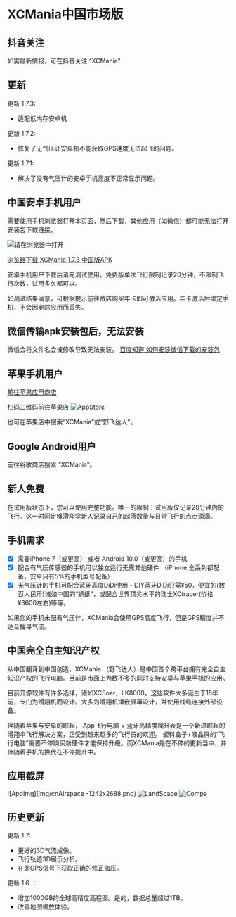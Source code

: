 # XCMania中国市场版

## 抖音关注

如需最新情报，可在抖音关注 “XCMania”

## 更新

更新 1.7.3:

- 适配低内存安卓机 

更新 1.7.2:

- 修复了无气压计安卓机不能获取GPS速度无法起飞的问题。

更新 1.7.1:

- 解决了没有气压计的安卓手机高度不正常显示问题。

## 中国安卓手机用户

需要使用手机浏览器打开本页面，然后下载，其他应用（如微信）都可能无法打开安装包下载链接。

![请在浏览器中打开](img/openinbrowser.jpg)

[浏览器下载 XCMania 1.7.3 中国版APK](https://xcm1.s3-ap-southeast-1.amazonaws.com/china/xcm-china.1.7.3.apk)

安卓手机用户下载后请先测试使用。免费版单次飞行限制记录20分钟，不限制飞行次数，试用多久都可以。

如测试结果满意，可根据提示前往微店购买年卡即可激活应用。年卡激活后绑定手机，不会因删除应用而丢失。


## 微信传输apk安装包后，无法安装
微信会将文件名会被修改导致无法安装。
[百度知道 如何安装微信下载的安装包](https://zhidao.baidu.com/question/305162431448848164.html)

## 苹果手机用户 

[前往苹果应用商店](https://apps.apple.com/cn/app/%E9%87%8E%E9%A3%9E%E8%BE%BE%E4%BA%BA/id1494610953?itsct=apps_box&itscg=30200)

扫码二维码前往苹果店
![AppStore](img/cn-appstore.png)

也可在苹果店中搜索“XCMania”或“野飞达人”。

## Google Android用户

前往谷歌商店搜索 “XCMania”。

## 新人免费

在试用版状态下，您可以使用完整功能。唯一的限制：试用版仅记录20分钟内的飞行。这一时间足够滑翔伞新人记录自己的起落数量与日常飞行的点点滴滴。

## 手机需求

- [x] 需要iPhone 7（或更高） 或者 Android  10.0（或更高）的手机
- [x] 配合有气压传感器的手机可以独立运行无需其他硬件 （iPhone 全系列都配备，安卓只有5%的手机型号配备）
- [x] 无气压计的手机可配合蓝牙高度DiDi使用 - DIY蓝牙DiDi只需¥50，便宜的(数百人民币)诸如中国的“蜻蜓”，或配合世界顶尖水平的瑞士XCtracer(价格¥3600左右)等等。

如果您的手机未配有气压计，XCMania会使用GPS高度飞行，但是GPS精度并不适合搜寻气流。


## 中国完全自主知识产权

从中国翻译到中国创造，XCMania （野飞达人）是中国首个跨平台拥有完全自主知识产权的飞行电脑。目前是市面上为数不多的同时支持安卓与苹果手机的应用。

目前开源软件有许多选择，诸如XCSoar，LK8000，这些软件大多诞生于15年前，专门为滑翔机而设计。大多为滑翔机镶嵌屏幕设计，并使用线缆连接外部设备。

伴随着苹果与安卓的崛起， App飞行电脑 + 蓝牙高精度爬升表是一个新进崛起的滑翔伞飞行解决方案，正受到越来越多的飞行员的欢迎。
塑料盒子+液晶屏的“飞行电脑”需要不停购买新硬件才能保持升级。而XCMania是在不停的更新当中，并伴随着手机的换代在不停提升中。

## 应用截屏

![AppImg](img/cnAirspace -1242x2688.png)
![LandScaoe](img/cnLandscape1242x2688.jpg)
![Compe](img/cnCompe-1242x2688.jpg)


## 历史更新

更新 1.7:

- 更好的3D气流成像。
- 飞行轨迹3D展示分析。
- 在弱GPS信号下获取正确的修正海压。

更新 1.6 ：

- 增加1000GB的全球高精度高程图。是的，数据总量超过1TB。
- 改善地图缩放体验。


